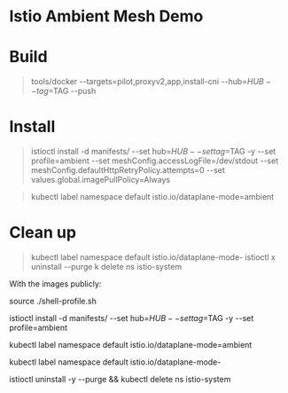 # Istio Ambient Mesh Demo


# Build

> tools/docker --targets=pilot,proxyv2,app,install-cni --hub=$HUB --tag=$TAG --push

# Install
> istioctl install -d manifests/ --set hub=$HUB --set tag=$TAG -y   --set profile=ambient --set meshConfig.accessLogFile=/dev/stdout --set meshConfig.defaultHttpRetryPolicy.attempts=0 --set values.global.imagePullPolicy=Always

> kubectl label namespace default istio.io/dataplane-mode=ambient

# Clean up

> kubectl label namespace default istio.io/dataplane-mode-
> istioctl x uninstall --purge
> k delete ns istio-system


With the images publicly:

source ./shell-profile.sh

istioctl install -d manifests/ --set hub=$HUB --set tag=$TAG -y --set profile=ambient

kubectl label namespace default istio.io/dataplane-mode=ambient

kubectl label namespace default istio.io/dataplane-mode-

istioctl uninstall -y --purge && kubectl delete ns istio-system
